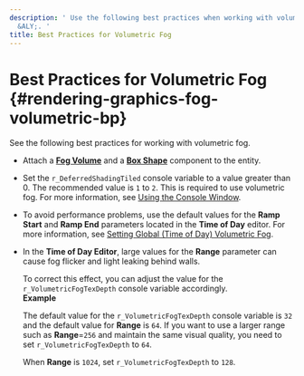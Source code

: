 ```yaml
---
description: ' Use the following best practices when working with volumetric fog in
  &ALY;. '
title: Best Practices for Volumetric Fog
---
```

# Best Practices for Volumetric Fog {#rendering-graphics-fog-volumetric-bp}

See the following best practices for working with volumetric fog\.
+ Attach a **[Fog Volume](/docs/userguide/components/fog-volume.md)** and a **[Box Shape](/docs/userguide/components/shapes.md)** component to the entity\.
+ Set the `r_DeferredShadingTiled` console variable to a value greater than 0\. The recommended value is `1` to `2`\. This is required to use volumetric fog\. For more information, see [Using the Console Window](/docs/userguide/console-intro.md)\.
+ To avoid performance problems, use the default values for the **Ramp Start** and **Ramp End** parameters located in the **Time of Day** editor\. For more information, see [Setting Global \(Time of Day\) Volumetric Fog](/docs/userguide/rendering/fog-volumetric-global.md)\. 
+ In the **Time of Day Editor**, large values for the **Range** parameter can cause fog flicker and light leaking behind walls\. 

  To correct this effect, you can adjust the value for the `r_VolumetricFogTexDepth` console variable accordingly\.  
**Example**  

  The default value for the `r_VolumetricFogTexDepth` console variable is `32` and the default value for **Range** is `64`\. If you want to use a larger range such as **Range**=`256` and maintain the same visual quality, you need to set `r_VolumetricFogTexDepth` to `64`\. 

  When **Range** is `1024`, set `r_VolumetricFogTexDepth` to `128`\.